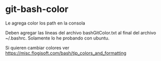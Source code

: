 # git-bash-color
Le agrega color los path en la consola

Deben agregar las líneas del archivo  bashGitColor.txt al final del archivo ~/.bashrc. 
Solamente lo he probando con ubuntu.


Si quieren cambiar colores ver https://misc.flogisoft.com/bash/tip_colors_and_formatting



